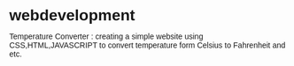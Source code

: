 # webdevelopment
Temperature Converter : creating a simple website using CSS,HTML,JAVASCRIPT to convert temperature form Celsius to Fahrenheit and etc.

<!DOCTYPE html>
<html lang="en">
  
<head> 
    <meta charset="UTF-8">
    <meta name="viewport" 
          content="width=device-width, 
                   initial-scale=1.0">
    <title>Temperature Converter</title>
    <style>
        * {
            margin: 0;
            padding: 0;
            font-family: 
                Verdana, Geneva, Tahoma, sans-serif;
        }
  
        .container {
            width: 100%;
            height: 100vh;
            background-image:
                linear-gradient(rgb(219, 140, 191),
                                rgb(141, 20, 99));
             display: flex;
            flex-direction: column;
            justify-content: center;
            align-items: center;
        }
  
        .container h1 {
            color: rgba(223, 228, 225, 0.929);
            font-weight: 700;
            font-size: 25px;
            text-align: center;
        }
  
        .converter-row {
            display: flex;
            width: 50%;
            justify-content: space-between;
            align-items: center;
            background: rgb(0, 52, 56);
            border-radius: 10px;
            padding: 50px 20px;
        }
        .col {
            flex-basis: 32%;
            text-align: center;
        }
  
        .col label {
            font-size: 15px;
            font-weight: 500;
            margin-bottom: 10px;
            color: #fff;
        }
  
        .col input {
            width: 150px;
            height: 30px;
            background: white;
            border-radius: 10px;
            text-align: center;
        }
    </style>
</head>
  
<body>
    <div class="container">
        <h1> Temperature Converter</h1>
        <div class="converter-row">
            <div class="col">
                <label>Fahrenheit</label>
                <input type="number" 
                       id="fahrenheit">
            </div>
  
            <div class="col">
                <label>Celsius</label>
                <input type="number" 
                       id="celsius">
            </div>
  
            <div class="col">
                <label>Kelvin</label>
                <input type="number" 
                       id="kelvin">
            </div>
        </div>
    </div>
    <script>
        let celsius = 
            document.getElementById('celsius');
        let fahrenheit = 
            document.getElementById('fahrenheit');
        let kelvin = 
            document.getElementById('kelvin');
        celsius.oninput = function () {
            let f = (parseFloat(celsius.value) * 9) / 5 + 32;
            fahrenheit.value = parseFloat(f.toFixed(2));
  
            let k = (parseFloat(celsius.value) + 273.15);
            kelvin.value = parseFloat(k.toFixed(2));
        }
        fahrenheit.oninput = function () {
            let c = ((parseFloat(
                fahrenheit.value) - 32) * 5) / 9;
            celsius.value = parseFloat(c.toFixed(2));
  
            let k = (parseFloat(
                fahrenheit.value) - 32) * 5 / 9 + 273.15;
            kelvin.value = parseFloat(k.toFixed(2));
        }
        kelvin.oninput = function () {
            let f = (parseFloat(
                kelvin.value) - 273.15) * 9 / 5 + 32;
            fahrenheit.value = parseFloat(f.toFixed(2));
  
            let c = (parseFloat(kelvin.value) - 273.15);
            celsius.value = parseFloat(c.toFixed(2));
        }
    </script>
</body>  
</html>
